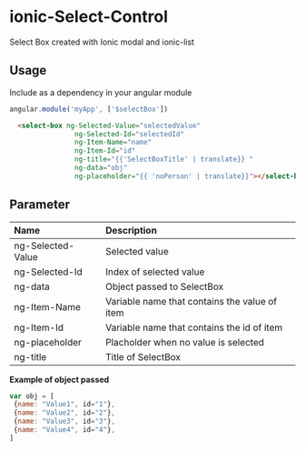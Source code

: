 ionic-Select-Control
====================

Select Box created with Ionic modal and ionic-list

## Usage

Include as a dependency in your angular module

```javascript
angular.module('myApp', ['$selectBox'])
```

```HTML
  <select-box ng-Selected-Value="selectedValue" 
          		ng-Selected-Id="selectedId" 
          		ng-Item-Name="name" 
          		ng-Item-Id="id" 
          		ng-title="{{'SelectBoxTitle' | translate}} " 
          		ng-data="obj" 
          		ng-placeholder="{{ 'noPerson' | translate}}"></select-box>
 ```
 
## Parameter
| Name  | Description |
| :------------- | :------------- |
|ng-Selected-Value|Selected value|
|ng-Selected-Id|Index of selected value|
|ng-data|Object passed to SelectBox|
|ng-Item-Name|Variable name that contains the value of item|
|ng-Item-Id|Variable name that contains the id of item|
|ng-placeholder|Placholder when no value is selected|
|ng-title|Title of SelectBox|
 
 
 **Example of object passed**
 ```javascript
var obj = [
  {name: "Value1", id="1"},
  {name: "Value2", id="2"},
  {name: "Value3", id="3"},
  {name: "Value4", id="4"},
]
 ```
